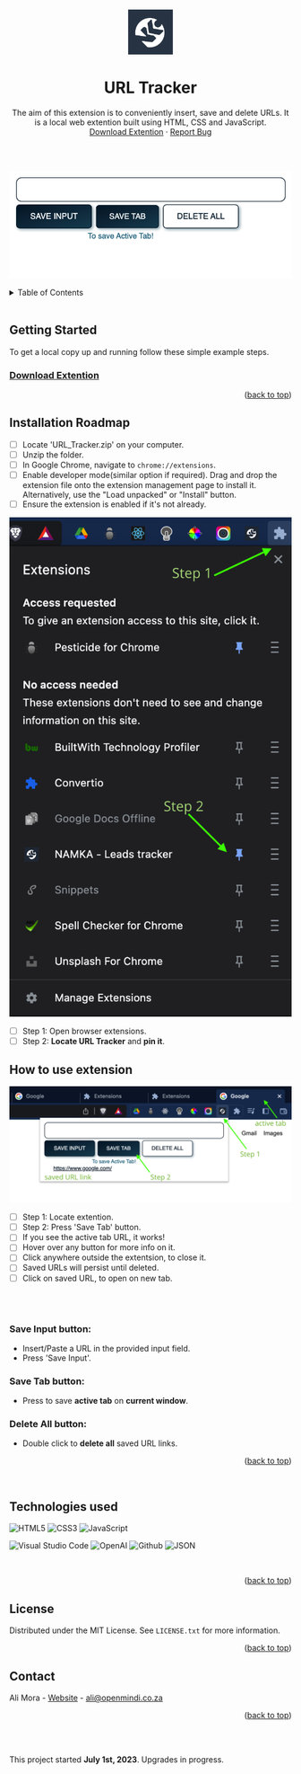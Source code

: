 
<a name="readme-top"></a>
<!-- PROJECT LOGO -->
<br />
<div align="center">
  <a href="https://github.com/AliMora83/URL_Tracker">
    <img src="./icon.png" alt="Logo" width="80" height="80">
  </a>

<h1 align="center">URL Tracker</h1>

  <p align="center">
   The aim of this extension is to conveniently insert, save and delete URLs. It is a local web extention built using HTML, CSS and JavaScript.
    <br />
    <a href="https://rebrand.ly/url_tracker">Download Extention</a>
    ·
    <a href="https://github.com/AliMora83/URL_Tracker/issues">Report Bug</a>
  </p>
</div>

<br />
<br />

![Screenshot](./public/url_tracker.png)

<!-- TABLE OF CONTENTS -->
<details>
  <summary>Table of Contents</summary>
  <ol>
    <li>
      <a href="#getting-started">Getting Started</a>
      <ul>
        <li><a href="#installation-roadmap">Installation Raodmap</a></li>
        <li><a href="#how-to-use-extension">How to use extension</a></li>
      </ul>
    </li>
    <li>
       <a href="#technologies-used">Technologies used</a>
    </li>
    <li><a href="#license">License</a></li>
    <li><a href="#contact">Contact</a></li>
  </ol>
</details>
<br />

<!-- GETTING STARTED -->
## Getting Started

To get a local copy up and running follow these simple example steps.

### [Download Extention](https://rebrand.ly/url_tracker)

<p align="right">(<a href="#readme-top">back to top</a>)</p>



<!-- INSTALLATION -->
## Installation Roadmap

- [ ] Locate 'URL_Tracker.zip' on your computer.
- [ ] Unzip the folder.
- [ ] In Google Chrome, navigate to ```chrome://extensions```.
- [ ] Enable developer mode(similar option if required).
Drag and drop the extension file onto the extension management page to install it. Alternatively, use the "Load unpacked" or "Install" button.
- [ ] Ensure the extension is enabled if it's not already.

![Install](./public/url_install.png)
- [ ] Step 1: Open browser extensions.
- [ ] Step 2: **Locate URL Tracker** and **pin it**.

<!-- HOWTO -->
## How to use extension
![Install](./public/url_use.png)
- [ ] Step 1: Locate extention.
- [ ] Step 2: Press 'Save Tab' button.
- [ ] If you see the active tab URL, it works!
- [ ] Hover over any button for more info on it.
- [ ] Click anywhere outside the extentsion, to close it.
- [ ] Saved URLs will persist until deleted.
- [ ] Click on saved URL, to open on new tab.

<br>
<br>

### **Save Input** button:
- Insert/Paste a URL in the provided input field.
- Press 'Save Input'.

### **Save Tab** button:
- Press to save **active tab** on **current window**.

### **Delete All** button:
- Double click to **delete all** saved URL links.


<p align="right">(<a href="#readme-top">back to top</a>)</p>


<br />

<!-- TECH -->
## Technologies used

<p align="left">
<img alt="HTML5" src="https://img.shields.io/badge/html5-%23E1D7C6.svg?style=for-the-badge&logo=html5&logoColor=140200"/>
<img alt="CSS3" src="https://img.shields.io/badge/css3-%23E1D7C6.svg?style=for-the-badge&logo=css3&logoColor=140200"/>
<img alt="JavaScript" src="https://img.shields.io/badge/javascript-%23E1D7C6.svg?style=for-the-badge&logo=javascript&logoColor=%2306283D"/>
  </p>


<p align="left">
<img alt="Visual Studio Code" src="https://img.shields.io/badge/Visual Studio Code-%23E1D7C6.svg?style=for-the-badge&logo=visual-studio-code&logoColor=06283D"/>
<img alt="OpenAI" src="https://img.shields.io/badge/OpenAI-%23E1D7C6.svg?style=for-the-badge&logo=OpenAI&logoColor=140200" />
<img alt="Github" src="https://img.shields.io/badge/github-%23E1D7C6.svg?style=for-the-badge&logo=github&logoColor=140200"/>
<img alt="JSON" src="https://img.shields.io/badge/JSON-%23E1D7C6.svg?style=for-the-badge&logo=json&logoColor=140200"/>


</p>
<br/> 

<p align="right">(<a href="#readme-top">back to top</a>)</p>

<!-- LICENSE -->
## License

Distributed under the MIT License. See `LICENSE.txt` for more information.

<p align="right">(<a href="#readme-top">back to top</a>)</p>

<!-- CONTACT -->
## Contact

Ali Mora - [Website](https://alimora-portfolio.vercel.app/) - ali@openmindi.co.za


<p align="right">(<a href="#readme-top">back to top</a>)</p>

<br>
<br>

This project started **July 1st, 2023**. 
Upgrades in progress.



